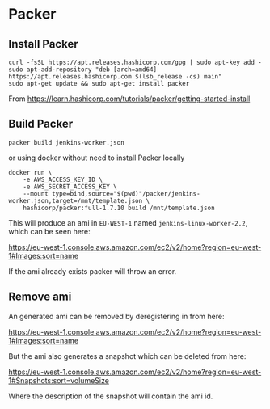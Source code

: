 # Packer

## Install Packer

```shell
curl -fsSL https://apt.releases.hashicorp.com/gpg | sudo apt-key add -
sudo apt-add-repository "deb [arch=amd64] https://apt.releases.hashicorp.com $(lsb_release -cs) main"
sudo apt-get update && sudo apt-get install packer
```

From <https://learn.hashicorp.com/tutorials/packer/getting-started-install>

## Build Packer

```shell
packer build jenkins-worker.json
```

or using docker without need to install Packer locally

```shell
docker run \
    -e AWS_ACCESS_KEY_ID \
    -e AWS_SECRET_ACCESS_KEY \
    --mount type=bind,source="$(pwd)"/packer/jenkins-worker.json,target=/mnt/template.json \
    hashicorp/packer:full-1.7.10 build /mnt/template.json
```

This will produce an ami in `EU-WEST-1` named `jenkins-linux-worker-2.2`, which can be seen here:

<https://eu-west-1.console.aws.amazon.com/ec2/v2/home?region=eu-west-1#Images:sort=name>

If the ami already exists packer will throw an error.

## Remove ami

An generated ami can be removed by deregistering in from here:

<https://eu-west-1.console.aws.amazon.com/ec2/v2/home?region=eu-west-1#Images:sort=name>

But the ami also generates a snapshot which can be deleted from here:

<https://eu-west-1.console.aws.amazon.com/ec2/v2/home?region=eu-west-1#Snapshots:sort=volumeSize>

Where the description of the snapshot will contain the ami id.
